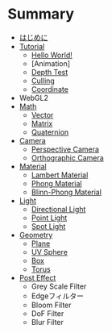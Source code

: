 # Summary

* [はじめに](README.md)
* [Tutorial](./docs/basic/README.md)
    * [Hello World!](./docs/basic/hello-world/README.md)
    * [Animation]
    * [Depth Test](./docs/basic/depth-test/README.md)
    * [Culling](./docs/basic/culling/README.md)
    * [Coordinate](./docs/basic/coordinate/README.md)
* WebGL2
* [Math](./docs/math/README.md)
    * [Vector](./docs/math/vector/README.md)
    * [Matrix](./docs/math/matrix/README.md)
    * [Quaternion](./docs/math/quaternion/README.md)
* [Camera](./docs/camera/README.md)
    * [Perspective Camera](./docs/camera/perspective-camera/README.md)
    * [Orthographic Camera](./docs/camera/orthographic-camera/README.md)
* [Material](./docs/material/README.md)
    * [Lambert Material](./docs/material/lambert/README.md)
    * [Phong Material](./docs/material/phong/README.md)
    * [Blinn-Phong Material](./docs/material/blinn-phong/README.md)
* [Light](./docs/light/README.md)
    * [Directional Light](./docs/light/directional-light/README.md)
    * [Point Light](./docs/light/point-light/README.md)
    * [Spot Light](./docs/light/spot-light/README.md)
* [Geometry](./docs/geometry/README.md)
    * [Plane](./docs/geometry/plane/README.md)
    * [UV Sphere](./docs/geometry/sphere/README.md)
    * [Box](./docs/geometry/box/README.md)
    * [Torus](./docs/geometry/torus/README.md)
* [Post Effect](./docs/post-effect/README.md)
    * Grey Scale Filter
    * Edgeフィルター
    * Bloom Filter
    * DoF Filter
    * Blur Filter
